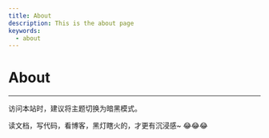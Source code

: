 ```yaml
---
title: About
description: This is the about page
keywords:
  - about
---
```


# About

---

访问本站时，建议将主题切换为暗黑模式。

读文档，写代码，看博客，黑灯瞎火的，才更有沉浸感~ 😂😂😂
